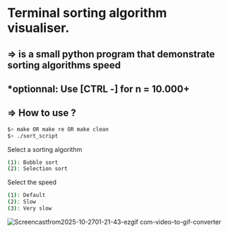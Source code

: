 # Terminal sorting algorithm visualiser.
## => is a small python program that demonstrate sorting algorithms speed

## *optionnal: Use [CTRL -] for n = 10.000+ 

## => How to use ?
``` bash
$> make OR make re OR make clean
$> ./sort_script
```
Select a sorting algorithm
``` bash
(1): Bubble sort
(2): Selection sort
```
Select the speed
``` bash
(1): Default
(2): Slow
(3): Very slow
```
![Screencastfrom2025-10-2701-21-43-ezgif com-video-to-gif-converter](https://github.com/user-attachments/assets/21ed842f-c130-4c2c-9a16-b13f86664f05)
